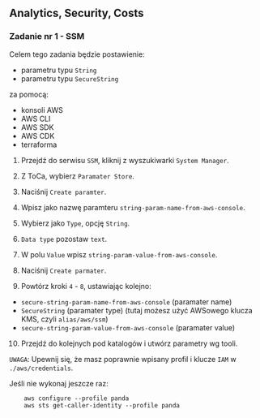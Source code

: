 ## Analytics, Security, Costs

### Zadanie nr 1 - SSM

Celem tego zadania będzie postawienie:

* parametru typu `String`
* parametru typu `SecureString` 

za pomocą:

* konsoli AWS
* AWS CLI
* AWS SDK
* AWS CDK
* terraforma

1. Przejdź do serwisu `SSM`, kliknij z wyszukiwarki `System Manager`.

2. Z ToCa, wybierz `Paramater Store`.

3. Naciśnij `Create paramter`.

4. Wpisz jako nazwę paramteru `string-param-name-from-aws-console`.

5. Wybierz jako `Type`, opcję `String`.

6. `Data type` pozostaw `text`.

7. W polu `Value` wpisz `string-param-value-from-aws-console`.

8. Naciśnij `Create parmater`.

9. Powtórz kroki `4` - `8`, ustawiając kolejno:

* `secure-string-param-name-from-aws-console` (paramater name)
* `SecureString` (paramater type) (tutaj możesz użyć AWSowego klucza KMS, czyli `alias/aws/ssm`)
* `secure-string-param-value-from-aws-console` (paramater value)

10. Przejdź do kolejnych pod katalogów i utwórz parametry wg tooli.

`UWAGA`: Upewnij się, że masz poprawnie wpisany profil i klucze `IAM` w `./aws/credentials`. 

Jeśli nie wykonaj jeszcze raz:

        aws configure --profile panda
        aws sts get-caller-identity --profile panda
